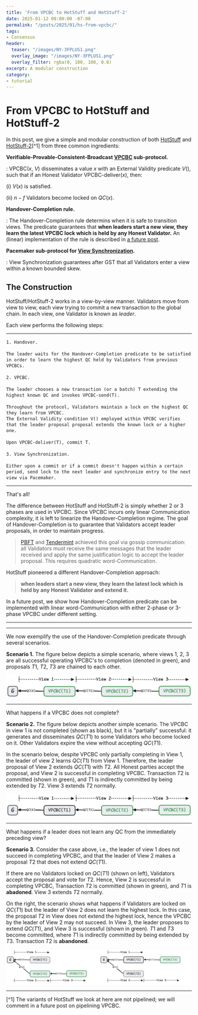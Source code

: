 ```yaml
---
title: 'From VPCBC to HotStuff and HotStuff-2'
date: 2025-01-12 00:00:00 -07:00
permalink: "/posts/2025/01/hs-from-vpcbc/"
tags:
- Consensus
header:
  teaser: "/images/NY-3FPLUS1.png"
  overlay_image: "/images/NY-3FPLUS1.png"
  overlay_filter: rgba(0, 100, 100, 0.8)
excerpt: A modular construction
category:
- tutorial
---
```


# From VPCBC to HotStuff and HotStuff-2

In this post, we give a simple and modular construction of both [HotStuff](https://api.semanticscholar.org/CorpusID:197644531) and [HotStuff-2](https://api.semanticscholar.org/CorpusID:259144145)[^1]
from three common ingredients:

**Verifiable-Provable-Consistent-Broadcast [VPCBC](https://malkhi.com/posts/2025/01/vpcbc/) sub-protocol.**

: VPCBC($x$, $V$) disseminates a value $x$ with an External Validity predicate $V()$, such that if an Honest Validator VPCBC-deliver($x$), then: 

  (i) $V(x)$ is satisfied.
  
  (ii) $n-f$ Validators become locked on $QC(x)$. 

**Handover-Completion rule.** 

: The Handover-Completion rule determins when it is safe to transition views. The predicate guarantees that **when leaders start a new view, they learn the latest VPCBC lock which is held by any Honest Validator.** An (linear) implementation of the rule is described in [a future post](https://).

**Pacemaker sub-protocol for [View Synchronization](https://malkhi.com/posts/2023/04/lumiere/).**

: View Synchronization guarantees after GST that all Validators enter a view within a known bounded skew.


## The Construction 

HotStuff/HotStuff-2 works in a view-by-view manner. 
Validators move from view to view, each view trying to commit a new transaction to the global chain.
In each view, one Validator is known as *leader*. 

Each view performs the following steps:

---

```
1. Handover. 

The leader waits for the Handover-Completion predicate to be satisfied in order to learn the highest QC held by Validators from previous VPCBCs.

2. VPCBC. 

The leader chooses a new transaction (or a batch) T extending the highest known QC and invokes VPCBC-send(T). 

Throughout the protocol, Validators maintain a lock on the highest QC they learn from VPCBC. 
The External Validity condition V() employed within VPCBC verifies that the leader proposal proposal extends the known lock or a higher one. 

Upon VPCBC-deliver(T), commit T.

3. View Synchronization. 

Either upon a commit or if a commit doesn't happen within a certain period, send lock to the next leader and synchronize entry to the next view via Pacemaker.

```
---

That's all!

The difference between HotStuff and HotStuff-2 is simply whether 2 or 3 phases are used in VPCBC.
Since VPCBC incurs only linear Communication complexity, it is left to linearize the Handover-Completion regime. The goal of Handover-Completion is to guarantee that Validators accept leader proposals, in order to maintain progress.

> [PBFT](https://api.semanticscholar.org/CorpusID:221599614) and [Tendermint](https://api.semanticscholar.org/CorpusID:59082906) achieved this goal via gossip communication: all Validators must receive the same messages that the leader received and apply the same justification logic to accept the leader proposal. This requires quadratic word-Communication.

HotStuff pioneered a different Handover-Completion approach: 

>**when leaders start a new view, they learn the latest lock which is held by any Honest Validator and extend it.** 

In a future post, we show how Handover-Completion predicate can be implemented with linear word-Communication with either 2-phase or 3-phase VPCBC under different setting.   

---
---

We now exemplify the use of the Handover-Completion predicate through several scenarios.

**Scenario 1.** The figure below depicts a simple scenario, where views 1, 2, 3 are all successful operating VPCBC's to completion (denoted in green), and proposals $T1$, $T2$, $T3$ are chained to each other.

![image](/images/HS/chain-a.png)

---

What happens if a VPCBC does not complete? 

**Scenario 2.** The figure below depicts another simple scenario. The VPCBC in view 1 is not completed (shown as black), but it is "partially" successful: it generates and disseminates $QC(T1)$ to some Validators who become locked on it. Other Validators expire the view without accepting $QC(T1)$.

In the scenario below, despite VPCBC only partially completing in View 1, 
the leader of view 2 learns $QC(T1)$ from View 1. Therefore, the leader proposal of View 2 extends $QC(T1)$ with $T2$. All Honest parties accept the proposal, and View 2 is successful in completing VPCBC. Transaction $T2$ is committed (shown in green), and $T1$ is indirectly committed by being extended by $T2$. View 3 extends $T2$ normally.

![image](/images/HS/chain-b.png)

---

What happens if a leader does not learn any QC from the immediately preceding view?

**Scenario 3.**
Consider the case above, i.e., the leader of view 1 does not succeed in completing VPCBC, and that the leader of View 2 makes a proposal $T2$ that does not extend $QC(T1)$.

If there are no Validators locked on $QC(T1)$ (shown on left), Validators accept the proposal and vote for $T2$. Hence, View 2 is successful in completing VPCBC, Transaction $T2$ is committed (shown in green), and $T1$ is **abadoned**. View 3 extends $T2$ normally.

On the right, the scenario shows what happens if Validators are locked on $QC(T1)$ but the leader of View 2 does not learn the highest lock. In this case, the proposal $T2$ in View does not extend the highest lock, hence the VPCBC by the leader of View 2 may not succeed.
In View 3, the leader proposes to extend $QC(T1)$, and View 3 is successful (shown in green). $T1$ and $T3$ become committed, where $T1$ is indirectly committed by being extended by $T3$. Transaction $T2$ is **abandoned**.

![image](/images/HS/chaincd.png)

---

[^1] The variants of HotStuff we look at here are not pipelined; we will comment in a future post on pipelining VPCBC. 


